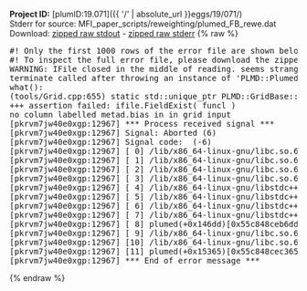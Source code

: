 **Project ID:** [plumID:19.071]({{ '/' | absolute_url }}eggs/19/071/)  
Stderr for source:  MFI_paper_scripts/reweighting/plumed_FB_rewe.dat   
Download: [zipped raw stdout](plumed_FB_rewe.dat.plumed.stdout.txt.zip) - [zipped raw stderr](plumed_FB_rewe.dat.plumed.stderr.txt.zip) 
{% raw %}
<pre>
#! Only the first 1000 rows of the error file are shown below
#! To inspect the full error file, please download the zipped raw stderr file above
WARNING: IFile closed in the middle of reading. seems strange!
terminate called after throwing an instance of 'PLMD::Plumed::ExceptionError'
what():
(tools/Grid.cpp:655) static std::unique_ptr<PLMD::GridBase> PLMD::GridBase::create(const std::string&, const std::vector<PLMD::Value*>&, PLMD::IFile&, bool, bool, bool)
+++ assertion failed: ifile.FieldExist( funcl )
no column labelled metad.bias in in grid input
[pkrvm7jw40e0xgp:12967] *** Process received signal ***
[pkrvm7jw40e0xgp:12967] Signal: Aborted (6)
[pkrvm7jw40e0xgp:12967] Signal code:  (-6)
[pkrvm7jw40e0xgp:12967] [ 0] /lib/x86_64-linux-gnu/libc.so.6(+0x45330)[0x7fbdc3e45330]
[pkrvm7jw40e0xgp:12967] [ 1] /lib/x86_64-linux-gnu/libc.so.6(pthread_kill+0x11c)[0x7fbdc3e9eb2c]
[pkrvm7jw40e0xgp:12967] [ 2] /lib/x86_64-linux-gnu/libc.so.6(gsignal+0x1e)[0x7fbdc3e4527e]
[pkrvm7jw40e0xgp:12967] [ 3] /lib/x86_64-linux-gnu/libc.so.6(abort+0xdf)[0x7fbdc3e288ff]
[pkrvm7jw40e0xgp:12967] [ 4] /lib/x86_64-linux-gnu/libstdc++.so.6(+0xa5ff5)[0x7fbdc42a5ff5]
[pkrvm7jw40e0xgp:12967] [ 5] /lib/x86_64-linux-gnu/libstdc++.so.6(+0xbb0da)[0x7fbdc42bb0da]
[pkrvm7jw40e0xgp:12967] [ 6] /lib/x86_64-linux-gnu/libstdc++.so.6(_ZSt10unexpectedv+0x0)[0x7fbdc42a5a55]
[pkrvm7jw40e0xgp:12967] [ 7] /lib/x86_64-linux-gnu/libstdc++.so.6(+0xa5a6f)[0x7fbdc42a5a6f]
[pkrvm7jw40e0xgp:12967] [ 8] plumed(+0x146dd)[0x55c848ceb6dd]
[pkrvm7jw40e0xgp:12967] [ 9] /lib/x86_64-linux-gnu/libc.so.6(+0x2a1ca)[0x7fbdc3e2a1ca]
[pkrvm7jw40e0xgp:12967] [10] /lib/x86_64-linux-gnu/libc.so.6(__libc_start_main+0x8b)[0x7fbdc3e2a28b]
[pkrvm7jw40e0xgp:12967] [11] plumed(+0x15365)[0x55c848cec365]
[pkrvm7jw40e0xgp:12967] *** End of error message ***
</pre>
{% endraw %}
